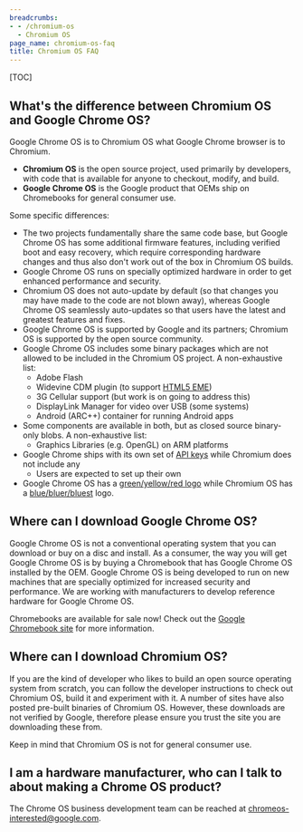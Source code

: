 ```yaml
---
breadcrumbs:
- - /chromium-os
  - Chromium OS
page_name: chromium-os-faq
title: Chromium OS FAQ
---
```


[TOC]

## What's the difference between Chromium OS and Google Chrome OS?

Google Chrome OS is to Chromium OS what Google Chrome browser is to Chromium.

*   **Chromium OS** is the open source project, used primarily by
            developers, with code that is available for anyone to checkout,
            modify, and build.
*   **Google Chrome OS** is the Google product that OEMs ship on
            Chromebooks for general consumer use.

Some specific differences:

*   The two projects fundamentally share the same code base, but Google
            Chrome OS has some additional firmware features, including verified
            boot and easy recovery, which require corresponding hardware changes
            and thus also don't work out of the box in Chromium OS builds.
*   Google Chrome OS runs on specially optimized hardware in order to
            get enhanced performance and security.
*   Chromium OS does not auto-update by default (so that changes you may
            have made to the code are not blown away), whereas Google Chrome OS
            seamlessly auto-updates so that users have the latest and greatest
            features and fixes.
*   Google Chrome OS is supported by Google and its partners; Chromium
            OS is supported by the open source community.
*   Google Chrome OS includes some binary packages which are not allowed
            to be included in the Chromium OS project. A non-exhaustive list:
    *   Adobe Flash
    *   Widevine CDM plugin (to support [HTML5
                EME](https://w3c.github.io/encrypted-media/))
    *   3G Cellular support (but work is on going to address this)
    *   DisplayLink Manager for video over USB (some systems)
    *   Android (ARC++) container for running Android apps
*   Some components are available in both, but as closed source
            binary-only blobs. A non-exhaustive list:
    *   Graphics Libraries (e.g. OpenGL) on ARM platforms
*   Google Chrome ships with its own set of [API
            keys](http://www.chromium.org/developers/how-tos/api-keys) while
            Chromium does not include any
    *   Users are expected to set up their own
*   Google Chrome OS has a [green/yellow/red
            logo](https://www.google.com/intl/en/images/logos/chrome_logo.gif)
            while Chromium OS has a [blue/bluer/bluest](/config/customLogo.gif)
            logo.

## Where can I download Google Chrome OS?

Google Chrome OS is not a conventional operating system that you can download or
buy on a disc and install. As a consumer, the way you will get Google Chrome OS
is by buying a Chromebook that has Google Chrome OS installed by the OEM. Google
Chrome OS is being developed to run on new machines that are specially optimized
for increased security and performance. We are working with manufacturers to
develop reference hardware for Google Chrome OS.

Chromebooks are available for sale now! Check out the [Google Chromebook
site](http://www.google.com/chromebook/) for more information.

## Where can I download Chromium OS?

If you are the kind of developer who likes to build an open source operating
system from scratch, you can follow the developer instructions to check out
Chromium OS, build it and experiment with it. A number of sites have also posted
pre-built binaries of Chromium OS. However, these downloads are not verified by
Google, therefore please ensure you trust the site you are downloading these
from.

Keep in mind that Chromium OS is not for general consumer use.

## I am a hardware manufacturer, who can I talk to about making a Chrome OS product?

The Chrome OS business development team can be reached at
[chromeos-interested@google.com](mailto:chromeos-interested@google.com).
